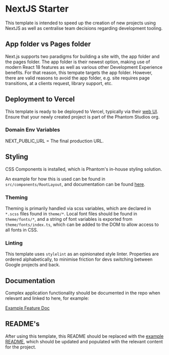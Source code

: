 # NextJS Starter

This template is intended to speed up the creation of new projects using NextJS as well as centralise team decisions regarding development tooling.

## App folder vs Pages folder

Next.js supports two paradigms for building a site with, the app folder and the pages folder. The app folder is their newest option, making use of modern React 18 features as well as various other Development Experience benefits. For that reason, this tempate targets the app folder. However, there are valid reasons to avoid the app folder, e.g. site requires page transitions, at a clients request, library support, etc.

## Deployment to Vercel

This template is ready to be deployed to Vercel, typically via their [web UI](https://vercel.com/new). Ensure that your newly created project is part of the Phantom Studios org.

### Domain Env Variables

NEXT_PUBLIC_URL = The final production URL.

## Styling

CSS Components is installed, which is Phantom's in-house styling solution.

An example for how this is used can be found in `src/components/RootLayout`, and documentation can be found [here](https://css-components.net).

### Theming

Theming is primarily handled via scss variables, which are declared in `*.scss` files found in `theme/*`. Local font files should be found in `theme/fonts/*`, and a string of font variables is exported from `theme/fonts/index.ts`, which can be added to the DOM to allow access to all fonts in CSS.

### Linting

This template uses `stylelint` as an opinionated style linter. Properties are ordered alphabetically, to minimise friction for devs switching between Google projects and back.

## Documentation

Complex application functionality should be documented in the repo when relevant and linked to here, for example:

[Example Feature Doc](./docs/EXAMPLE.md)

## README's

After using this template, this README should be replaced with the [example README](./Example%20README.md), which should be updated and populated with the relevant content for the project.

